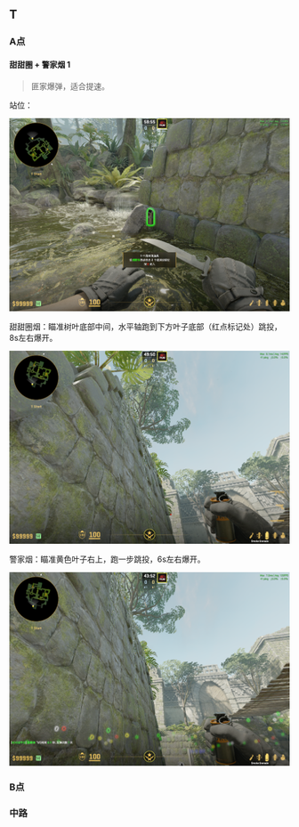<!-- <style>
img{
    width: 60%;
    padding-left: 0%;
}
</style> -->

## T

### A点

#### 甜甜圈 + 警家烟 1

>匪家爆弹，适合提速。

站位：

![alt text](images/image.png)

甜甜圈烟：瞄准树叶底部中间，水平轴跑到下方叶子底部（红点标记处）跳投，8s左右爆开。

![alt text](images/image-2.png)

警家烟：瞄准黄色叶子右上，跑一步跳投，6s左右爆开。

![alt text](images/image-3.png)


### B点

### 中路
